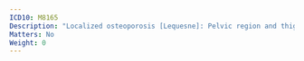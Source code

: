 ```yaml
---
ICD10: M8165
Description: "Localized osteoporosis [Lequesne]: Pelvic region and thigh"
Matters: No
Weight: 0
---
```


